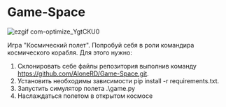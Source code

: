 # Game-Space
![ezgif com-optimize_YgtCKU0](https://user-images.githubusercontent.com/39197265/185216757-d4d7497e-08bd-413b-9482-d954d20a1c9b.gif)


Игра "Космический полет". Попробуй себя в роли командира космического корабля.
Для этого нужно:
1. Склонировать себе файлы репозитория выполнив команду https://github.com/AloneRD/Game-Space.git.
2. Установить необходимы зависимости pip install -r requirements.txt.
3. Запустить симулятор полета .\game.py
4. Наслаждаться полетом в открытом космосе
